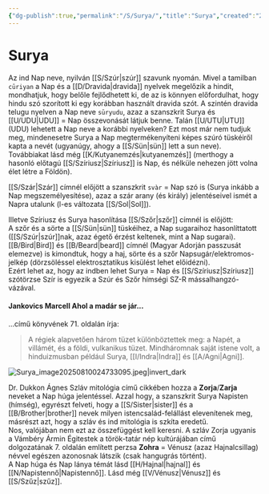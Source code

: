 ```yaml
---
{"dg-publish":true,"permalink":"/S/Surya/","title":"Surya","created":"2025-08-10T02:48","updated":"2025-08-16T15:32"}
---
```



# Surya

Az ind Nap neve, nyilván [[S/Szúr\|szúr]] szavunk nyomán. Mivel a tamilban `cūriyan` a Nap és a [[D/Dravida\|dravida]] nyelvek megelőzik a hindit, mondhatjuk, hogy belőle fejlődhetett ki, de az is könnyen előfordulhat, hogy hindu szó szorított ki egy korábban használt dravida szót. A szintén dravida telugu nyelven a Nap neve `sūryudu`, azaz a szanszkrit Surya és [[U/UDU\|UDU]] = Nap összevonását látjuk benne. Talán [[U/UTU\|UTU]] (UDU) lehetett a Nap neve a korábbi nyelveken? Ezt most már nem tudjuk meg, mindenesetre Surya a Nap megtermékenyíteni képes szúró tüskéiről kapta a nevét (ugyanúgy, ahogy a [[S/Sün\|sün]] lett a sun neve).  
Továbbiakat lásd még [[K/Kutyanemzés\|kutyanemzés]] (merthogy a hasonló előtagú [[S/Szíriusz\|Szíriusz]] is Nap, és nélküle nehezen jött volna élet létre a Földön).  

[[S/Szár\|Szár]] címnél előjött a szanszkrit `svàr` = Nap szó is (Surya inkább a Nap megszemélyesítése), azaz a szár arany (és király) jelentéseivel ismét a Napra utalunk (l-es változata [[S/Sol\|Sol]]).  

Illetve Szíriusz és Surya hasonlítása [[S/Szőr\|szőr]] címnél is előjött:  
A szőr és a sörte a [[S/Sün\|sün]] tüskéihez, a Nap sugaraihoz hasonlíttatott ([[S/Szúr\|szúr]]nak, azaz égető érzést keltenek, mint a Nap sugarai).  
[[B/Bird\|Bird]] és [[B/Beard\|beard]] címnél (Magyar Adorján passzusát elemezve) is kimondtuk, hogy a haj, sörte és a szőr Napsugár/elektromos-jelkép (dörzsöléssel elektrosztatikus kisülést lehet előidézni).  
Ezért lehet az, hogy az indben lehet Surya = Nap és [[S/Szíriusz\|Szíriusz]] szótörzse Szír is egyezik a Szúr és Szőr hímségi SZ-R mássalhangzó-vázával.  

#### Jankovics Marcell Ahol a madár se jár...

...című könyvének 71. oldalán írja:  
> A régiek alapvetően három tüzet különböztettek meg: a Napét, a villámét, és a földi, vulkanikus tüzet. Mindháromnak saját istene volt, a hinduizmusban például Surya, [[I/Indra\|Indra]] és [[A/Agni\|Agni]].  

![Surya_image20250810024733095.jpeg|invert_dark](/img/user/S/assets/Surya_image20250810024733095.jpeg)

Dr. Dukkon Ágnes Szláv mitológia című cikkében hozza a **Zorja**/**Zarja** neveket a Nap húga jelentéssel. Azzal hogy, a szanszkrit Surya Napisten (hímség), egyrészt felveti, hogy a [[S/Sister\|sister]] és a [[B/Brother\|brother]] nevek milyen istencsalád-felállást elevenítenek meg, másrészt azt, hogy a szláv és ind mitológia is szkíta eredetű.  
Nos, valójában nem ezt az összefüggést kell keresni. A szláv Zorja ugyanis a Vámbéry Ármin Égitestek a török-tatár nép kultúrájában című dolgozatának 7. oldalán említett perzsa **Zohra** = Vénusz (azaz Hajnalcsillag) névvel egészen azonosnak látszik (csak hangugrás történt).  
A Nap húga és Nap lánya témát lásd [[H/Hajnal\|hajnal]] és [[N/Napistennő\|Napistennő]]. Lásd még [[V/Vénusz\|Vénusz]] és [[S/Szűz\|szűz]].  